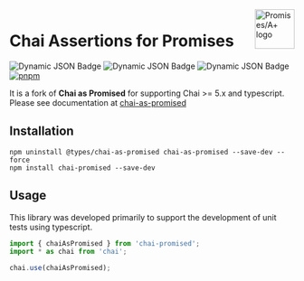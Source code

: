 <a href="http://promisesaplus.com/">
    <img src="https://promises-aplus.github.io/promises-spec/assets/logo-small.png" width="70px"
         align="right" valign="top" alt="Promises/A+ logo" />
</a>

# Chai Assertions for Promises

![Dynamic JSON Badge](https://img.shields.io/badge/dynamic/json?url=https%3A%2F%2Fraw.githubusercontent.com%2Framanarupa%2Fchai-promised%2Fmaster%2Fpackage.json&query=%24.dependencies.chai&label=chai)
![Dynamic JSON Badge](https://img.shields.io/badge/dynamic/json?url=https%3A%2F%2Fraw.githubusercontent.com%2Framanarupa%2Fchai-promised%2Fmaster%2Fpackage.json&query=%24.devDependencies.typescript&label=typescript)
![Dynamic JSON Badge](https://img.shields.io/badge/dynamic/json?url=https%3A%2F%2Fraw.githubusercontent.com%2Framanarupa%2Fchai-promised%2Fmaster%2Fpackage.json&query=%24.devDependencies.rollup&label=rollup)
[![pnpm](https://img.shields.io/npm/v/pnpm?label=pnpm)](https://www.npmjs.com/package/pnpm)

It is a fork of **Chai as Promised** for supporting Chai >= 5.x and typescript.  
Please see documentation at [chai-as-promised](https://www.chaijs.com/plugins/chai-as-promised/)  

## Installation

`npm uninstall @types/chai-as-promised chai-as-promised --save-dev --force`  
`npm install chai-promised --save-dev`  

## Usage

This library was developed primarily to support the development of unit tests using typescript.  

``` javascript
import { chaiAsPromised } from 'chai-promised';
import * as chai from 'chai';

chai.use(chaiAsPromised);
```
